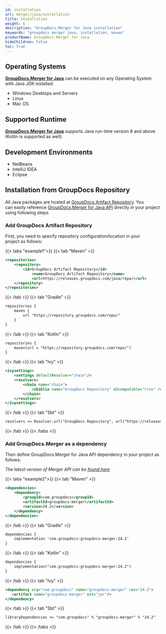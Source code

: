 ```yaml
---
id: installation
url: merger/java/installation
title: Installation
weight: 6
description: "GroupDocs.Merger for Java installation"
keywords: "groupdocs merger java, installation, maven"
productName: GroupDocs.Merger for Java
hideChildren: False
toc: True
---
```


## Operating Systems

**[GroupDocs.Merger for Java](https://products.groupdocs.com/merger/java)** can be executed on any Operating System with Java JDK installed.

- Windows Desktops and Servers
- Linux
- Mac OS

## Supported Runtime

**[GroupDocs.Merger for Java](https://products.groupdocs.com/merger/java)** supports Java run-time version 8 and above (Kotlin is supported as well).

## Development Environments

- NetBeans
- IntelliJ IDEA
- Eclipse

## Installation from GroupDocs Repository

All Java packages are hosted at [GroupDocs Artifact Repository](https://repository.groupdocs.com/). You can easily reference [GroupDocs.Merger for Java API](https://reference.groupdocs.com/merger/java/) directly in your project using following steps.

### Add GroupDocs Artifact Repository

First, you need to specify repository configuration/location in your project as follows:

{{< tabs "example1">}}
{{< tab "Maven" >}}
```xml
<repositories>
	<repository>
		<id>GroupDocs Artifact Repository</id>
        	<name>GroupDocs Artifact Repository</name>
        	<url>https://releases.groupdocs.com/java/repo/</url>
	</repository>
</repositories>
```
{{< /tab >}}
{{< tab "Gradle" >}}
```xml
repositories {
    maven {
        url "https://repository.groupdocs.com/repo/"
    }
}
```
{{< /tab >}}
{{< tab "Kotlin" >}}
```xml
repositories {
    maven(url = "https://repository.groupdocs.com/repo/")
}
```
{{< /tab >}}
{{< tab "Ivy" >}}
```xml
<ivysettings>
    <settings defaultResolver="chain"/>
    <resolvers>
        <chain name="chain">
            <ibiblio name="GroupDocs Repository" m2compatible="true" root="https://releases.groupdocs.com/java/repo/"/>
        </chain>
    </resolvers>
</ivysettings>
```
{{< /tab >}}
{{< tab "Sbt" >}}
```xml
resolvers += Resolver.url("GroupDocs Repository", url("https://releases.groupdocs.com/java/repo/"))
```
{{< /tab >}}
{{< /tabs >}}

### Add GroupDocs.Merger as a dependency

Then define GroupDocs.Merger for Java API dependency in your project as follows:

_The latest version of Merger API can be [found here](https://reference.groupdocs.com/merger/java/)_

{{< tabs "example2">}}
{{< tab "Maven" >}}
```xml
<dependencies>
    <dependency>
        <groupId>com.groupdocs</groupId>
        <artifactId>groupdocs-merger</artifactId>
        <version>24.2</version>
    </dependency>
</dependencies>
```
{{< /tab >}}
{{< tab "Gradle" >}}
```xml
dependencies {
    implementation 'com.groupdocs:groupdocs-merger:24.2'
}
```
{{< /tab >}}
{{< tab "Kotlin" >}}
```xml
dependencies {
    implementation("com.groupdocs:groupdocs-merger:24.2")
}
```
{{< /tab >}}
{{< tab "Ivy" >}}
```xml
<dependency org="com.groupdocs" name="groupdocs-merger" rev="24.2">
   <artifact name="groupdocs-merger" ext="jar"/>
</dependency>
```
{{< /tab >}}
{{< tab "Sbt" >}}
```xml
libraryDependencies += "com.groupdocs" % "groupdocs-merger" % "24.2"
```
{{< /tab >}}
{{< /tabs >}}
